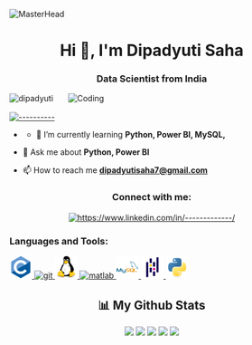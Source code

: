 ![MasterHead](https://www.topcoder.com/wp-content/media/2018/04/DataScience.gif)
<h1 align="center">Hi 👋, I'm Dipadyuti Saha</h1>
<h3 align="center">Data Scientist from India</h3>

<img align="right" alt="Coding" width="400" src="https://www.chawtechsolutions.com/wp-content/uploads/2019/03/developer-dribbble.gif">
<p align="left"> <img src="https://komarev.com/ghpvc/?username=Dipadyuti7 &label=Profile%20views&color=0e75b6&style=flat" alt="dipadyuti" /> </p>

<p align="left"> <a href="www.linkedin.com/in/dipadyuti-saha-29553460" target="_blank"><img align="center" src="https://img.icons8.com/color/2x/linkedin-circled.png" alt="----------" height="40" width="40" /></a> </p>


- - 🌱 I’m currently learning **Python, Power BI, MySQL,**

- 💬 Ask me about **Python, Power BI**

- 📫 How to reach me **dipadyutisaha7@gmail.com**

<h3 align="center">Connect with me:</h3>
<p align="center">
<a href="https://www.linkedin.com/in/dipadyuti-saha-29553460/" target="blank"><img align="center" src="https://img.icons8.com/color/2x/linkedin-circled.png" alt="https://www.linkedin.com/in/-------------/" height="40" width="40" /></a>



 </p>

<h3 align="left">Languages and Tools:</h3>
<p align="left"> <a href="https://www.cprogramming.com/" target="_blank" rel="noreferrer"> <img src="https://raw.githubusercontent.com/devicons/devicon/master/icons/c/c-original.svg" alt="c" width="40" height="40"/> </a> <a href="https://git-scm.com/" target="_blank" rel="noreferrer"> <img src="https://www.vectorlogo.zone/logos/git-scm/git-scm-icon.svg" alt="git" width="40" height="40"/> </a> <a href="https://www.linux.org/" target="_blank" rel="noreferrer"> <img src="https://raw.githubusercontent.com/devicons/devicon/master/icons/linux/linux-original.svg" alt="linux" width="40" height="40"/> </a> <a href="https://www.mathworks.com/" target="_blank" rel="noreferrer"> <img src="https://upload.wikimedia.org/wikipedia/commons/2/21/Matlab_Logo.png" alt="matlab" width="40" height="40"/> </a> <a href="https://www.mysql.com/" target="_blank" rel="noreferrer"> <img src="https://raw.githubusercontent.com/devicons/devicon/master/icons/mysql/mysql-original-wordmark.svg" alt="mysql" width="40" height="40"/> </a> <a href="https://pandas.pydata.org/" target="_blank" rel="noreferrer"> <img src="https://raw.githubusercontent.com/devicons/devicon/2ae2a900d2f041da66e950e4d48052658d850630/icons/pandas/pandas-original.svg" alt="pandas" width="40" height="40"/> </a> <a href="https://www.python.org" target="_blank" rel="noreferrer"> <img src="https://raw.githubusercontent.com/devicons/devicon/master/icons/python/python-original.svg" alt="python" width="40" height="40"/> </a> </p>
<h2 align="center">📊 My Github Stats</h2>
<p align="center">
<img src="http://github-profile-summary-cards.vercel.app/api/cards/profile-details?username=Dipadyuti7&theme=solarized_dark">
<img src="http://github-profile-summary-cards.vercel.app/api/cards/repos-per-language?username=Dipadyuti7&theme=solarized_dark">
<img src="http://github-profile-summary-cards.vercel.app/api/cards/most-commit-language?username=Dipadyuti7&theme=solarized_dark">
<img src="http://github-profile-summary-cards.vercel.app/api/cards/stats?username=Dipadyuti7&theme=solarized_dark">
<img src="http://github-profile-summary-cards.vercel.app/api/cards/productive-time?username=Dipadyuti7&theme=solarized_dark&utcOffset=8">
	
</p>
